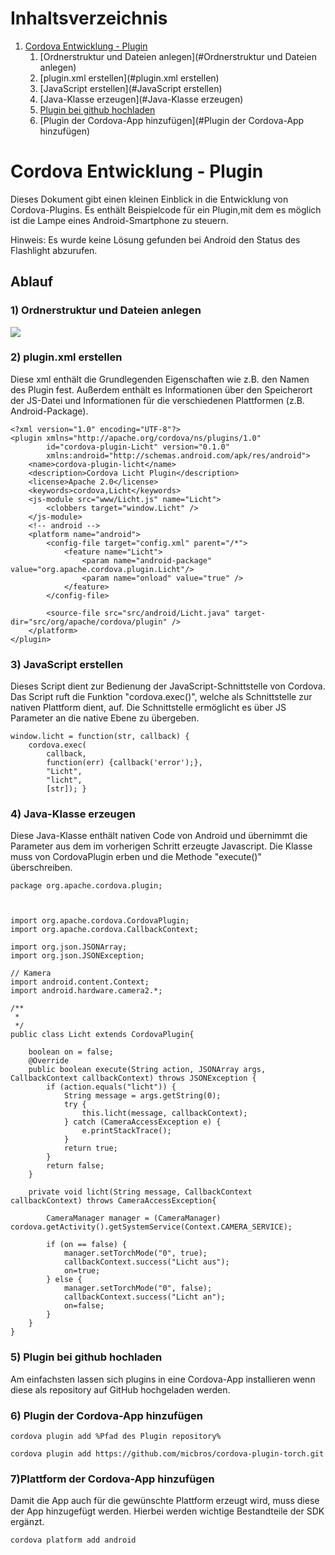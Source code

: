 # Inhaltsverzeichnis
1. [Cordova Entwicklung - Plugin](#CordovaEntwicklung-Plugin)
    1. [Ordnerstruktur und Dateien anlegen](#Ordnerstruktur und Dateien anlegen)
    2. [plugin.xml erstellen](#plugin.xml erstellen)
    3. [JavaScript erstellen](#JavaScript erstellen)
    4. [Java-Klasse erzeugen](#Java-Klasse erzeugen)
    5. [Plugin bei github hochladen](#Pluginbeigithubhochladen)
    6. [Plugin der Cordova-App hinzufügen](#Plugin der Cordova-App hinzufügen)
    
# Cordova Entwicklung - Plugin
Dieses Dokument gibt einen kleinen Einblick in die Entwicklung von Cordova-Plugins. Es enthält 
Beispielcode für ein Plugin,mit dem es möglich ist die Lampe eines Android-Smartphone zu steuern.

Hinweis:
Es wurde keine Lösung gefunden bei Android den Status des Flashlight abzurufen.
## Ablauf

### 1) Ordnerstruktur und Dateien anlegen
![](ordnerstruktur.png)
### 2) plugin.xml erstellen
Diese xml enthält die Grundlegenden Eigenschaften wie z.B. den Namen des Plugin fest. Außerdem 
enthält es Informationen über den Speicherort der JS-Datei und Informationen für die verschiedenen 
Plattformen (z.B. Android-Package).

```
<?xml version="1.0" encoding="UTF-8"?>
<plugin xmlns="http://apache.org/cordova/ns/plugins/1.0"
        id="cordova-plugin-Licht" version="0.1.0"
        xmlns:android="http://schemas.android.com/apk/res/android">
    <name>cordova-plugin-licht</name>
    <description>Cordova Licht Plugin</description>
    <license>Apache 2.0</license>
    <keywords>cordova,Licht</keywords>
    <js-module src="www/Licht.js" name="Licht">
        <clobbers target="window.Licht" />
    </js-module>
    <!-- android -->
    <platform name="android">
        <config-file target="config.xml" parent="/*">
            <feature name="Licht">
                <param name="android-package" value="org.apache.cordova.plugin.Licht"/>
                <param name="onload" value="true" />
            </feature>
        </config-file>

        <source-file src="src/android/Licht.java" target-dir="src/org/apache/cordova/plugin" />
    </platform>
</plugin>

```
### 3) JavaScript erstellen
Dieses Script dient zur Bedienung der JavaScript-Schnittstelle von Cordova. Das Script ruft die 
Funktion "cordova.exec()", welche als Schnittstelle zur nativen Plattform dient, auf. Die 
Schnittstelle ermöglicht es über JS Parameter an die native Ebene zu übergeben.
```
window.licht = function(str, callback) {
    cordova.exec(
        callback,
        function(err) {callback('error');},
        "Licht",
        "licht",
        [str]);	}

``` 
### 4) Java-Klasse erzeugen
Diese Java-Klasse enthält nativen Code von Android und übernimmt die Parameter aus dem im
vorherigen Schritt erzeugte Javascript. Die Klasse muss von CordovaPlugin erben und die Methode
"execute()" überschreiben. 
```
package org.apache.cordova.plugin;



import org.apache.cordova.CordovaPlugin;
import org.apache.cordova.CallbackContext;

import org.json.JSONArray;
import org.json.JSONException;

// Kamera
import android.content.Context;
import android.hardware.camera2.*;

/**
 *
 */
public class Licht extends CordovaPlugin{

    boolean on = false;
    @Override
    public boolean execute(String action, JSONArray args, CallbackContext callbackContext) throws JSONException {
        if (action.equals("licht")) {
            String message = args.getString(0);
            try {
                this.licht(message, callbackContext);
            } catch (CameraAccessException e) {
                e.printStackTrace();
            }
            return true;
        }
        return false;
    }

    private void licht(String message, CallbackContext callbackContext) throws CameraAccessException{

        CameraManager manager = (CameraManager) cordova.getActivity().getSystemService(Context.CAMERA_SERVICE);

        if (on == false) {
            manager.setTorchMode("0", true);
            callbackContext.success("Licht aus");
            on=true;
        } else {
            manager.setTorchMode("0", false);
            callbackContext.success("Licht an");
            on=false;
        }
    }
}

```
<a id="Pluginbeigithubhochladen"><a/>
### 5) Plugin bei github hochladen
Am einfachsten lassen sich plugins in eine Cordova-App installieren wenn diese als repository auf 
GitHub hochgeladen werden.


 ### 6) Plugin der Cordova-App hinzufügen
 ```
 cordova plugin add %Pfad des Plugin repository%
 
 cordova plugin add https://github.com/micbros/cordova-plugin-torch.git
 ```

 ### 7)Plattform der Cordova-App hinzufügen
 Damit die App auch für die gewünschte Plattform erzeugt wird, muss diese der App hinzugefügt werden.
 Hierbei werden wichtige Bestandteile der SDK ergänzt.
 ```
 cordova platform add android
 ```


